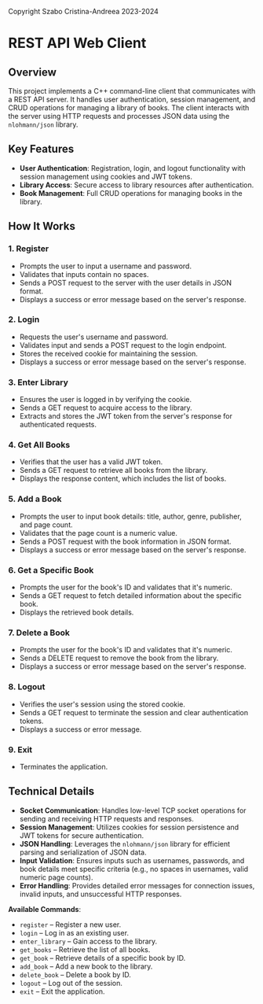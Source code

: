 Copyright Szabo Cristina-Andreea 2023-2024
# REST API Web Client

## Overview
This project implements a C++ command-line client that communicates with a REST API server. It handles user authentication, session management, and CRUD operations for managing a library of books. The client interacts with the server using HTTP requests and processes JSON data using the `nlohmann/json` library.

## Key Features
- **User Authentication**: Registration, login, and logout functionality with session management using cookies and JWT tokens.
- **Library Access**: Secure access to library resources after authentication.
- **Book Management**: Full CRUD operations for managing books in the library.

## How It Works

### 1. **Register**
- Prompts the user to input a username and password.
- Validates that inputs contain no spaces.
- Sends a POST request to the server with the user details in JSON format.
- Displays a success or error message based on the server's response.

### 2. **Login**
- Requests the user's username and password.
- Validates input and sends a POST request to the login endpoint.
- Stores the received cookie for maintaining the session.
- Displays a success or error message based on the server's response.

### 3. **Enter Library**
- Ensures the user is logged in by verifying the cookie.
- Sends a GET request to acquire access to the library.
- Extracts and stores the JWT token from the server's response for authenticated requests.

### 4. **Get All Books**
- Verifies that the user has a valid JWT token.
- Sends a GET request to retrieve all books from the library.
- Displays the response content, which includes the list of books.

### 5. **Add a Book**
- Prompts the user to input book details: title, author, genre, publisher, and page count.
- Validates that the page count is a numeric value.
- Sends a POST request with the book information in JSON format.
- Displays a success or error message based on the server's response.

### 6. **Get a Specific Book**
- Prompts the user for the book's ID and validates that it's numeric.
- Sends a GET request to fetch detailed information about the specific book.
- Displays the retrieved book details.

### 7. **Delete a Book**
- Prompts the user for the book's ID and validates that it's numeric.
- Sends a DELETE request to remove the book from the library.
- Displays a success or error message based on the server's response.

### 8. **Logout**
- Verifies the user's session using the stored cookie.
- Sends a GET request to terminate the session and clear authentication tokens.
- Displays a success or error message.

### 9. **Exit**
- Terminates the application.


## Technical Details
- **Socket Communication**: Handles low-level TCP socket operations for sending and receiving HTTP requests and responses.
- **Session Management**: Utilizes cookies for session persistence and JWT tokens for secure authentication.
- **JSON Handling**: Leverages the `nlohmann/json` library for efficient parsing and serialization of JSON data.
- **Input Validation**: Ensures inputs such as usernames, passwords, and book details meet specific criteria (e.g., no spaces in usernames, valid numeric page counts).
- **Error Handling**: Provides detailed error messages for connection issues, invalid inputs, and unsuccessful HTTP responses.


**Available Commands**:
   - `register` – Register a new user.
   - `login` – Log in as an existing user.
   - `enter_library` – Gain access to the library.
   - `get_books` – Retrieve the list of all books.
   - `get_book` – Retrieve details of a specific book by ID.
   - `add_book` – Add a new book to the library.
   - `delete_book` – Delete a book by ID.
   - `logout` – Log out of the session.
   - `exit` – Exit the application.
